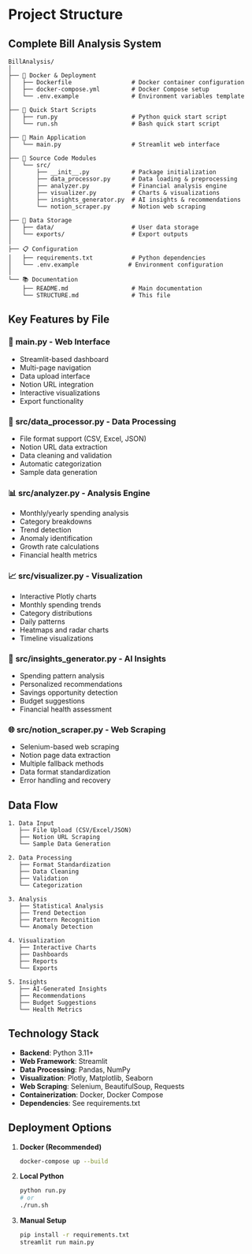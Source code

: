 # Project Structure

## Complete Bill Analysis System

```
BillAnalysis/
│
├── 🐳 Docker & Deployment
│   ├── Dockerfile                 # Docker container configuration
│   ├── docker-compose.yml         # Docker Compose setup
│   └── .env.example               # Environment variables template
│
├── 🚀 Quick Start Scripts
│   ├── run.py                     # Python quick start script
│   └── run.sh                     # Bash quick start script
│
├── 📱 Main Application
│   └── main.py                    # Streamlit web interface
│
├── 🔧 Source Code Modules
│   └── src/
│       ├── __init__.py            # Package initialization
│       ├── data_processor.py      # Data loading & preprocessing
│       ├── analyzer.py            # Financial analysis engine
│       ├── visualizer.py          # Charts & visualizations
│       ├── insights_generator.py  # AI insights & recommendations
│       └── notion_scraper.py      # Notion web scraping
│
├── 💾 Data Storage
│   ├── data/                      # User data storage
│   └── exports/                   # Export outputs
│
├── 📋 Configuration
│   ├── requirements.txt           # Python dependencies
│   └── .env.example              # Environment configuration
│
└── 📚 Documentation
    ├── README.md                  # Main documentation
    └── STRUCTURE.md               # This file
```

## Key Features by File

### 📱 **main.py** - Web Interface
- Streamlit-based dashboard
- Multi-page navigation
- Data upload interface
- Notion URL integration
- Interactive visualizations
- Export functionality

### 🔧 **src/data_processor.py** - Data Processing
- File format support (CSV, Excel, JSON)
- Notion URL data extraction
- Data cleaning and validation
- Automatic categorization
- Sample data generation

### 📊 **src/analyzer.py** - Analysis Engine
- Monthly/yearly spending analysis
- Category breakdowns
- Trend detection
- Anomaly identification
- Growth rate calculations
- Financial health metrics

### 📈 **src/visualizer.py** - Visualization
- Interactive Plotly charts
- Monthly spending trends
- Category distributions
- Daily patterns
- Heatmaps and radar charts
- Timeline visualizations

### 🧠 **src/insights_generator.py** - AI Insights
- Spending pattern analysis
- Personalized recommendations
- Savings opportunity detection
- Budget suggestions
- Financial health assessment

### 🌐 **src/notion_scraper.py** - Web Scraping
- Selenium-based web scraping
- Notion page data extraction
- Multiple fallback methods
- Data format standardization
- Error handling and recovery

## Data Flow

```
1. Data Input
   ├── File Upload (CSV/Excel/JSON)
   ├── Notion URL Scraping
   └── Sample Data Generation
   
2. Data Processing
   ├── Format Standardization
   ├── Data Cleaning
   ├── Validation
   └── Categorization
   
3. Analysis
   ├── Statistical Analysis
   ├── Trend Detection
   ├── Pattern Recognition
   └── Anomaly Detection
   
4. Visualization
   ├── Interactive Charts
   ├── Dashboards
   ├── Reports
   └── Exports
   
5. Insights
   ├── AI-Generated Insights
   ├── Recommendations
   ├── Budget Suggestions
   └── Health Metrics
```

## Technology Stack

- **Backend**: Python 3.11+
- **Web Framework**: Streamlit
- **Data Processing**: Pandas, NumPy
- **Visualization**: Plotly, Matplotlib, Seaborn
- **Web Scraping**: Selenium, BeautifulSoup, Requests
- **Containerization**: Docker, Docker Compose
- **Dependencies**: See requirements.txt

## Deployment Options

1. **Docker (Recommended)**
   ```bash
   docker-compose up --build
   ```

2. **Local Python**
   ```bash
   python run.py
   # or
   ./run.sh
   ```

3. **Manual Setup**
   ```bash
   pip install -r requirements.txt
   streamlit run main.py
   ```
